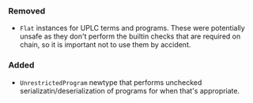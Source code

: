 ### Removed

- `Flat` instances for UPLC terms and programs. These were potentially unsafe as they don't perform the builtin checks that are required on chain, so it is important not to use them by accident. 

### Added

- `UnrestrictedProgram` newtype that performs unchecked serializatin/deserialization of programs for when that's appropriate.

